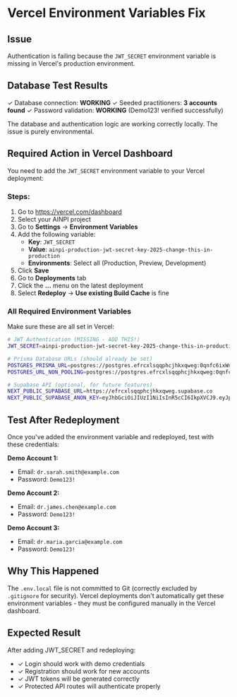 # Vercel Environment Variables Fix

## Issue
Authentication is failing because the `JWT_SECRET` environment variable is missing in Vercel's production environment.

## Database Test Results
✓ Database connection: **WORKING**
✓ Seeded practitioners: **3 accounts found**
✓ Password validation: **WORKING** (Demo123! verified successfully)

The database and authentication logic are working correctly locally. The issue is purely environmental.

## Required Action in Vercel Dashboard

You need to add the `JWT_SECRET` environment variable to your Vercel deployment:

### Steps:

1. Go to https://vercel.com/dashboard
2. Select your AINPI project
3. Go to **Settings** → **Environment Variables**
4. Add the following variable:
   - **Key**: `JWT_SECRET`
   - **Value**: `ainpi-production-jwt-secret-key-2025-change-this-in-production`
   - **Environments**: Select all (Production, Preview, Development)
5. Click **Save**
6. Go to **Deployments** tab
7. Click the **...** menu on the latest deployment
8. Select **Redeploy** → **Use existing Build Cache** is fine

### All Required Environment Variables

Make sure these are all set in Vercel:

```bash
# JWT Authentication (MISSING - ADD THIS!)
JWT_SECRET=ainpi-production-jwt-secret-key-2025-change-this-in-production

# Prisma Database URLs (should already be set)
POSTGRES_PRISMA_URL=postgres://postgres.efrcxlsqqphcjhkxqweg:0qnfc6ixWnnfORY8@aws-1-us-east-1.pooler.supabase.com:6543/postgres?sslmode=require&pgbouncer=true
POSTGRES_URL_NON_POOLING=postgres://postgres.efrcxlsqqphcjhkxqweg:0qnfc6ixWnnfORY8@aws-1-us-east-1.pooler.supabase.com:5432/postgres?sslmode=require

# Supabase API (optional, for future features)
NEXT_PUBLIC_SUPABASE_URL=https://efrcxlsqqphcjhkxqweg.supabase.co
NEXT_PUBLIC_SUPABASE_ANON_KEY=eyJhbGciOiJIUzI1NiIsInR5cCI6IkpXVCJ9.eyJpc3MiOiJzdXBhYmFzZSIsInJlZiI6ImVmcmN4bHNxcXBoY2poa3hxd2VnIiwicm9sZSI6ImFub24iLCJpYXQiOjE3NjA4MDQ4OTAsImV4cCI6MjA3NjM4MDg5MH0.UWiOuS8e-WigVxGyYaye55BH4SjqKO8qDf9hAqTUFps
```

## Test After Redeployment

Once you've added the environment variable and redeployed, test with these credentials:

**Demo Account 1:**
- Email: `dr.sarah.smith@example.com`
- Password: `Demo123!`

**Demo Account 2:**
- Email: `dr.james.chen@example.com`
- Password: `Demo123!`

**Demo Account 3:**
- Email: `dr.maria.garcia@example.com`
- Password: `Demo123!`

## Why This Happened

The `.env.local` file is not committed to Git (correctly excluded by `.gitignore` for security). Vercel deployments don't automatically get these environment variables - they must be configured manually in the Vercel dashboard.

## Expected Result

After adding JWT_SECRET and redeploying:
- ✓ Login should work with demo credentials
- ✓ Registration should work for new accounts
- ✓ JWT tokens will be generated correctly
- ✓ Protected API routes will authenticate properly
